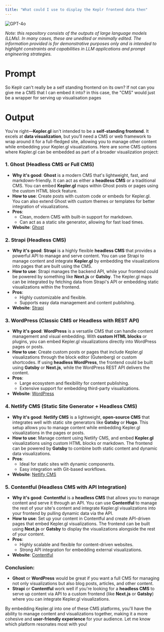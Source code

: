 ```yaml
---
title: "What could I use to display the Keplr frontend data then"
---
```

![GPT-4o](https://img.shields.io/badge/GPT--4o-3333FF?style=for-the-badge&logo=openai&logoColor=white)



*Note: this repository consists of the outputs of large language models (LLMs). In many cases, these are unedited or minimally edited. The information provided is for demonstrative purposes only and is intended to highlight constraints and capabilities in LLM applications and prompt engineering strategies.*


# Prompt

So Keplr can't really be a self standing frontend on its own? If not can you give me a CMS that I can embed it into? in this case, the "CMS" would just be a wrapper for serving up visualisation pages

# Output

You're right—**Kepler.gl** isn't intended to be a **self-standing frontend**. It excels at **data visualization**, but you’ll need a CMS or web framework to wrap around it for a full-fledged site, allowing you to manage other content while embedding your Kepler.gl visualizations. Here are some CMS options where Kepler.gl can be embedded as part of a broader visualization project:

### 1. **Ghost (Headless CMS or Full CMS)**
   - **Why it's good**: **Ghost** is a modern CMS that's lightweight, fast, and markdown-friendly. It can act as either a **headless CMS** or a traditional CMS. You can embed **Kepler.gl** maps within Ghost posts or pages using the custom HTML block feature.
   - **How to use**: Create posts with custom code or embeds for Kepler.gl. You can also extend Ghost with custom themes or templates for better integration of visualizations.
   - **Pros**:
     - Clean, modern CMS with built-in support for markdown.
     - Can act as a static site generator, allowing for fast load times.
   - **Website**: [Ghost](https://ghost.org/)

### 2. **Strapi (Headless CMS)**
   - **Why it's good**: **Strapi** is a highly flexible **headless CMS** that provides a powerful API to manage and serve content. You can use Strapi to manage content and integrate **Kepler.gl** by embedding the visualizations into pages that are built using the CMS.
   - **How to use**: Strapi manages the backend API, while your frontend could be powered by something like **Next.js** or **Gatsby**. The Kepler.gl maps can be integrated by fetching data from Strapi's API or embedding static visualizations within the frontend.
   - **Pros**:
     - Highly customizable and flexible.
     - Supports easy data management and content publishing.
   - **Website**: [Strapi](https://strapi.io/)

### 3. **WordPress (Classic CMS or Headless with REST API)**
   - **Why it's good**: **WordPress** is a versatile CMS that can handle content management and visual embedding. With **custom HTML blocks** or plugins, you can embed Kepler.gl visualizations directly into WordPress pages or posts.
   - **How to use**: Create custom posts or pages that include Kepler.gl visualizations through the block editor (Gutenberg) or custom shortcodes. If using **headless WordPress**, the frontend could be built using **Gatsby** or **Next.js**, while the WordPress REST API delivers the content.
   - **Pros**:
     - Large ecosystem and flexibility for content publishing.
     - Extensive support for embedding third-party visualizations.
   - **Website**: [WordPress](https://wordpress.org/)

### 4. **Netlify CMS (Static Site Generator + Headless CMS)**
   - **Why it's good**: **Netlify CMS** is a lightweight, **open-source CMS** that integrates well with static site generators like **Gatsby** or **Hugo**. This setup allows you to manage content while embedding Kepler.gl visualizations in the pages or posts.
   - **How to use**: Manage content using Netlify CMS, and embed **Kepler.gl** visualizations using custom HTML blocks or markdown. The frontend can be powered by **Gatsby** to combine both static content and dynamic data visualizations.
   - **Pros**:
     - Ideal for static sites with dynamic components.
     - Easy integration with Git-based workflows.
   - **Website**: [Netlify CMS](https://www.netlifycms.org/)

### 5. **Contentful (Headless CMS with API Integration)**
   - **Why it's good**: **Contentful** is a **headless CMS** that allows you to manage content and serve it through an API. You can use **Contentful** to manage the rest of your site's content and integrate Kepler.gl visualizations into your frontend by pulling dynamic data via the API.
   - **How to use**: Set up your content in Contentful and create API-driven pages that embed Kepler.gl visualizations. The frontend can be built using **Next.js** or **Gatsby** to display the visualizations alongside the rest of your content.
   - **Pros**:
     - Highly scalable and flexible for content-driven websites.
     - Strong API integration for embedding external visualizations.
   - **Website**: [Contentful](https://www.contentful.com/)

### Conclusion:
- **Ghost** or **WordPress** would be great if you want a full CMS for managing not only visualizations but also blog posts, articles, and other content.
- **Strapi** or **Contentful** work well if you're looking for a **headless CMS** to serve up content via API to a custom frontend (like **Next.js** or **Gatsby**) where you can integrate Kepler.gl visualizations.

By embedding Kepler.gl into one of these CMS platforms, you'll have the ability to manage content and visualizations together, making it a more cohesive and **user-friendly experience** for your audience. Let me know which platform resonates most with you!